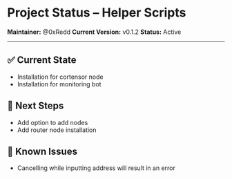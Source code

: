 # Project Status – Helper Scripts

**Maintainer:** @0xRedd
**Current Version:** v0.1.2
**Status:** Active

---

## ✅ Current State

- Installation for cortensor node
- Installation for monitoring bot

## 🔧 Next Steps

- Add option to add nodes
- Add router node installation

## 🐞 Known Issues

- Cancelling while inputting address will result in an error
